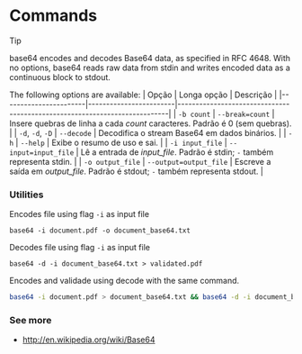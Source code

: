 # Commands
> [!TIP]
> base64 encodes and decodes Base64 data, as specified in RFC 4648.  With no options, base64 reads raw data from stdin and writes encoded data as a continuous block to stdout.

The following options are available:
| Opção                 | Longa opção           | Descrição                                                                 |
|-----------------------|------------------------|---------------------------------------------------------------------------|
| `-b count`            | `--break=count`        | Insere quebras de linha a cada *count* caracteres. Padrão é 0 (sem quebras). |
| `-d`, `-d`, `-D`      | `--decode`             | Decodifica o stream Base64 em dados binários.                             |
| `-h`                  | `--help`               | Exibe o resumo de uso e sai.                                              |
| `-i input_file`       | `--input=input_file`   | Lê a entrada de *input_file*. Padrão é stdin; `-` também representa stdin. |
| `-o output_file`      | `--output=output_file` | Escreve a saída em *output_file*. Padrão é stdout; `-` também representa stdout. |

### Utilities

Encodes file using flag `-i` as input file 
```
base64 -i document.pdf -o document_base64.txt
```

Decodes file using flag `-i` as input file 
```
base64 -d -i document_base64.txt > validated.pdf
```

Encodes and validade using decode with the same command.
```zsh
base64 -i document.pdf > document_base64.txt && base64 -d -i document_base64.txt > validated.pdf
```


### See more
- http://en.wikipedia.org/wiki/Base64


